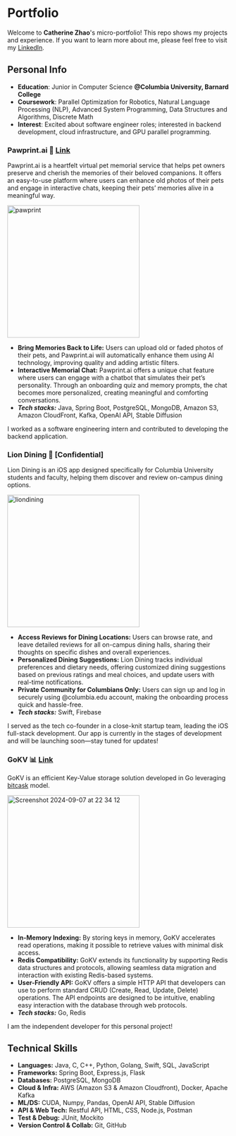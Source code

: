 # Portfolio
Welcome to **Catherine Zhao**'s micro-portfolio! This repo shows my projects and experience. If you want to learn more about me, please feel free to visit my [LinkedIn](https://www.linkedin.com/in/cathzzr2/).

## Personal Info
- **Education**: Junior in Computer Science **@Columbia University, Barnard College**
- **Coursework**: Parallel Optimization for Robotics, Natural Language Processing (NLP), Advanced System Programming, Data Structures and Algorithms, Discrete Math
- **Interest**: Excited about software engineer roles; interested in backend development, cloud infrastructure, and GPU parallel programming.

### Pawprint.ai 🐾 [Link](https://github.com/cathzzr2/pawprint.ai)
Pawprint.ai is a heartfelt virtual pet memorial service that helps pet owners preserve and cherish the memories of their beloved companions. It offers an easy-to-use platform where users can enhance old photos of their pets and engage in interactive chats, keeping their pets’ memories alive in a meaningful way.

<img width="300" alt="pawprint" src="https://github.com/user-attachments/assets/1caa2e8c-8178-449b-bbcf-a3bffa250352">


- **Bring Memories Back to Life:** Users can upload old or faded photos of their pets, and Pawprint.ai will automatically enhance them using AI technology, improving quality and adding artistic filters.
- **Interactive Memorial Chat:** Pawprint.ai offers a unique chat feature where users can engage with a chatbot that simulates their pet’s personality. Through an onboarding quiz and memory prompts, the chat becomes more personalized, creating meaningful and comforting conversations.
- ***Tech stacks:*** Java, Spring Boot, PostgreSQL, MongoDB, Amazon S3, Amazon CloudFront, Kafka, OpenAI API, Stable Diffusion

I worked as a software engineering intern and contributed to developing the backend application.
  
### Lion Dining 🦁 [Confidential]
Lion Dining is an iOS app designed specifically for Columbia University students and faculty, helping them discover and review on-campus dining options. 

<img width="300" alt="liondining" src="https://github.com/user-attachments/assets/21469224-e2ff-45b2-94d2-3e8a678325bd">


- **Access Reviews for Dining Locations:** Users can browse rate, and leave detailed reviews for all on-campus dining halls, sharing their thoughts on specific dishes and overall experiences.
- **Personalized Dining Suggestions:** Lion Dining tracks individual preferences and dietary needs, offering customized dining suggestions based on previous ratings and meal choices, and update users with real-time notifications.
- **Private Community for Columbians Only:** Users can sign up and log in securely using @columbia.edu account, making the onboarding process quick and hassle-free.
- ***Tech stacks:*** Swift, Firebase


I served as the tech co-founder in a close-knit startup team, leading the iOS full-stack development. Our app is currently in the stages of development and will be launching soon—stay tuned for updates!


### GoKV 📊 [Link](https://github.com/cathzzr2/GoKV)
GoKV is an efficient Key-Value storage solution developed in Go leveraging [bitcask](https://medium.com/@arpitbhayani/bitcask-a-log-structured-fast-kv-store-c6c728a9536b) model.

<img width="300" alt="Screenshot 2024-09-07 at 22 34 12" src="https://github.com/user-attachments/assets/009ba424-68f4-4ba8-8fee-20c972a150ad">


- **In-Memory Indexing:** By storing keys in memory, GoKV accelerates read operations, making it possible to retrieve values with minimal disk access.
- **Redis Compatibility:** GoKV extends its functionality by supporting Redis data structures and protocols, allowing seamless data migration and interaction with existing Redis-based systems.
- **User-Friendly API:** GoKV offers a simple HTTP API that developers can use to perform standard CRUD (Create, Read, Update, Delete) operations. The API endpoints are designed to be intuitive, enabling easy interaction with the database through web protocols.
- ***Tech stacks:*** Go, Redis


I am the independent developer for this personal project!

## Technical Skills
- **Languages:** Java, C, C++, Python, Golang, Swift, SQL, JavaScript
- **Frameworks:** Spring Boot, Express.js, Flask
- **Databases:** PostgreSQL, MongoDB
- **Cloud & Infra:** AWS (Amazon S3 & Amazon Cloudfront), Docker, Apache Kafka
- **ML/DS:** CUDA, Numpy, Pandas, OpenAI API, Stable Diffusion
- **API & Web Tech:** Restful API, HTML, CSS, Node.js, Postman
- **Test & Debug:** JUnit, Mockito
- **Version Control & Collab:** Git, GitHub
